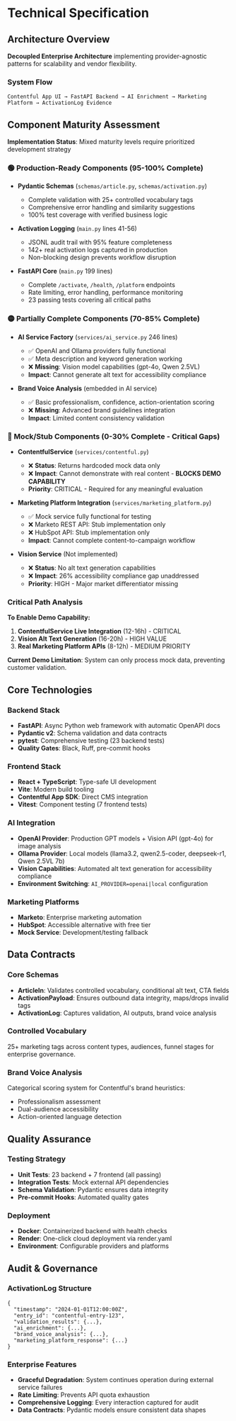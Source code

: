 # Technical Specification

## Architecture Overview

**Decoupled Enterprise Architecture** implementing provider-agnostic patterns for scalability and vendor flexibility.

### System Flow
```
Contentful App UI → FastAPI Backend → AI Enrichment → Marketing Platform → ActivationLog Evidence
```

## Component Maturity Assessment

**Implementation Status**: Mixed maturity levels require prioritized development strategy

### 🟢 Production-Ready Components (95-100% Complete)
- **Pydantic Schemas** (`schemas/article.py`, `schemas/activation.py`)
  - Complete validation with 25+ controlled vocabulary tags
  - Comprehensive error handling and similarity suggestions
  - 100% test coverage with verified business logic

- **Activation Logging** (`main.py` lines 41-56)
  - JSONL audit trail with 95% feature completeness
  - 142+ real activation logs captured in production
  - Non-blocking design prevents workflow disruption

- **FastAPI Core** (`main.py` 199 lines)
  - Complete `/activate`, `/health`, `/platform` endpoints
  - Rate limiting, error handling, performance monitoring
  - 23 passing tests covering all critical paths

### 🟡 Partially Complete Components (70-85% Complete)
- **AI Service Factory** (`services/ai_service.py` 246 lines)
  - ✅ OpenAI and Ollama providers fully functional
  - ✅ Meta description and keyword generation working
  - ❌ **Missing**: Vision model capabilities (gpt-4o, Qwen 2.5VL)
  - **Impact**: Cannot generate alt text for accessibility compliance

- **Brand Voice Analysis** (embedded in AI service)
  - ✅ Basic professionalism, confidence, action-orientation scoring
  - ❌ **Missing**: Advanced brand guidelines integration
  - **Impact**: Limited content consistency validation

### 🔴 Mock/Stub Components (0-30% Complete - Critical Gaps)
- **ContentfulService** (`services/contentful.py`)
  - ❌ **Status**: Returns hardcoded mock data only
  - ❌ **Impact**: Cannot demonstrate with real content - **BLOCKS DEMO CAPABILITY**
  - **Priority**: CRITICAL - Required for any meaningful evaluation

- **Marketing Platform Integration** (`services/marketing_platform.py`)
  - ✅ Mock service fully functional for testing
  - ❌ Marketo REST API: Stub implementation only
  - ❌ HubSpot API: Stub implementation only
  - **Impact**: Cannot complete content-to-campaign workflow

- **Vision Service** (Not implemented)
  - ❌ **Status**: No alt text generation capabilities
  - ❌ **Impact**: 26% accessibility compliance gap unaddressed
  - **Priority**: HIGH - Major market differentiator missing

### Critical Path Analysis
**To Enable Demo Capability:**
1. **ContentfulService Live Integration** (12-16h) - CRITICAL
2. **Vision Alt Text Generation** (16-20h) - HIGH VALUE
3. **Real Marketing Platform APIs** (8-12h) - MEDIUM PRIORITY

**Current Demo Limitation**: System can only process mock data, preventing customer validation.

## Core Technologies

### Backend Stack
- **FastAPI**: Async Python web framework with automatic OpenAPI docs
- **Pydantic v2**: Schema validation and data contracts 
- **pytest**: Comprehensive testing (23 backend tests)
- **Quality Gates**: Black, Ruff, pre-commit hooks

### Frontend Stack  
- **React + TypeScript**: Type-safe UI development
- **Vite**: Modern build tooling
- **Contentful App SDK**: Direct CMS integration
- **Vitest**: Component testing (7 frontend tests)

### AI Integration
- **OpenAI Provider**: Production GPT models + Vision API (gpt-4o) for image analysis
- **Ollama Provider**: Local models (llama3.2, qwen2.5-coder, deepseek-r1, Qwen 2.5VL 7b)
- **Vision Capabilities**: Automated alt text generation for accessibility compliance
- **Environment Switching**: `AI_PROVIDER=openai|local` configuration

### Marketing Platforms
- **Marketo**: Enterprise marketing automation
- **HubSpot**: Accessible alternative with free tier
- **Mock Service**: Development/testing fallback

## Data Contracts

### Core Schemas
- **ArticleIn**: Validates controlled vocabulary, conditional alt text, CTA fields
- **ActivationPayload**: Ensures outbound data integrity, maps/drops invalid tags
- **ActivationLog**: Captures validation, AI outputs, brand voice analysis

### Controlled Vocabulary
25+ marketing tags across content types, audiences, funnel stages for enterprise governance.

### Brand Voice Analysis
Categorical scoring system for Contentful's brand heuristics:
- Professionalism assessment
- Dual-audience accessibility  
- Action-oriented language detection

## Quality Assurance

### Testing Strategy
- **Unit Tests**: 23 backend + 7 frontend (all passing)
- **Integration Tests**: Mock external API dependencies
- **Schema Validation**: Pydantic ensures data integrity
- **Pre-commit Hooks**: Automated quality gates

### Deployment
- **Docker**: Containerized backend with health checks
- **Render**: One-click cloud deployment via render.yaml
- **Environment**: Configurable providers and platforms

## Audit & Governance

### ActivationLog Structure
```jsonl
{
  "timestamp": "2024-01-01T12:00:00Z",
  "entry_id": "contentful-entry-123",
  "validation_results": {...},
  "ai_enrichment": {...},
  "brand_voice_analysis": {...},
  "marketing_platform_response": {...}
}
```

### Enterprise Features
- **Graceful Degradation**: System continues operation during external service failures
- **Rate Limiting**: Prevents API quota exhaustion
- **Comprehensive Logging**: Every interaction captured for audit
- **Data Contracts**: Pydantic models ensure consistent data shapes